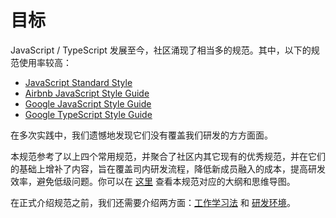 # 目标

JavaScript / TypeScript 发展至今，社区涌现了相当多的规范。其中，以下的规范使用率较高：

- [JavaScript Standard Style](https://standardjs.com/readme-zhcn.html)
- [Airbnb JavaScript Style Guide](https://github.com/airbnb/javascript)
- [Google JavaScript Style Guide](https://google.github.io/styleguide/jsguide.html)
- [Google TypeScript Style Guide](https://google.github.io/styleguide/tsguide.html)

在多次实践中，我们遗憾地发现它们没有覆盖我们研发的方方面面。

本规范参考了以上四个常用规范，并聚合了社区内其它现有的优秀规范，并在它们的基础上增补了内容，旨在覆盖司内研发流程，降低新成员融入的成本，提高研发效率，避免低级问题。你可以在 [这里](https://www.mubucm.com/doc/5WtUbQDtdMF) 查看本规范对应的大纲和思维导图。

在正式介绍规范之前，我们还需要介绍两方面：[工作学习法](./technique.md) 和 [研发环境](./environment.md)。
